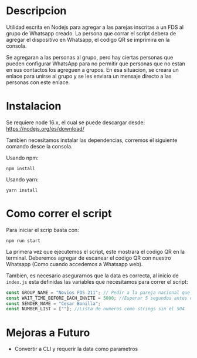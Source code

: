 # Descripcion

Utilidad escrita en Nodejs para agregar a las parejas inscritas a un FDS al grupo de Whatsapp creado. La persona que corrar el script debera de agregar el dispositivo en Whatsapp, el codigo QR se imprimira en la consola.

Se agregaran a las personas al grupo, pero hay ciertas personas que pueden configurar WhatsApp para no permitir que personas que no estan en sus contactos los agreguen a grupos. En esa situacion, se creara un enlace para unirse al grupo y se les enviara un mensaje directo a las personas con este enlace.

# Instalacion

Se requiere node 16.x, el cual se puede descargar desde: https://nodejs.org/es/download/

Tambien necesitamos instalar las dependencias, corremos el siguiente comando desce la consola.

Usando npm:
```
npm install
```

Usando yarn:
```
yarn install
```

# Como correr el script

Para iniciar el scrip basta con:
```
npm run start
```

La primera vez que ejecutemos el script, este mostrara el codigo QR en la terminal. Deberemos agregar de escanear el codigo QR con nuestro Whatsapp (Como cuando accedemos a Whatsapp web).

Tambien, es necesario asegurarnos que la data es correcta, al inicio de `index.js` esta definidas las variables que necesitamos para correr el script:

```javascript
const GROUP_NAME = "Novios FDS 211"; // Pedir a la pareja nacional que cree el grupo con las parejas equipo
const WAIT_TIME_BEFORE_EACH_INVITE = 5000; //Esperar 5 segundos antes de agregar a cada participante
const SENDER_NAME = "Cesar Bonilla";
const NUMBER_LIST = [""]; //Lista de numeros como strings sin el 504
```

# Mejoras a Futuro

- Convertir a CLI y requerir la data como parametros